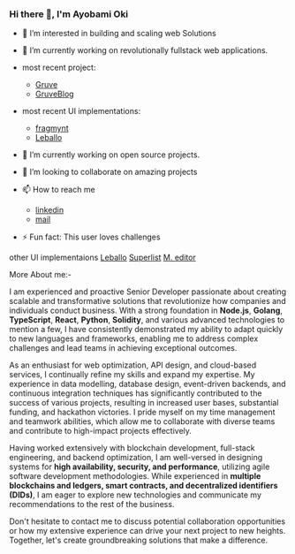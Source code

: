 ### Hi there 👋, I'm Ayobami Oki

- 👀 I’m interested in building and scaling web Solutions
- 🔭 I’m currently working on revolutionally fullstack web applications.
  
- most recent project:
  - [Gruve](https://gruve.events)
  - [GruveBlog](https://blog.gruve.events)  
  
- most recent UI implementations:
  - [fragmynt](https://fragmynt.vercel.app/)
  - [Leballo](https://xlassix.github.io/Leballo/) 
- 🌱 I’m currently working on open source projects.
- 👯 I’m looking to collaborate on amazing projects
- 📫 How to reach me
  - [linkedin](https://www.linkedin.com/in/xlassix/)
  - [mail](mailto:oayobami15@gmail.com)
- ⚡ Fun fact: This user loves challenges


other UI implementaions
[Leballo](https://xlassix.github.io/Leballo/)
[Superlist](https://xlassix.github.io/UI-UX-design-implementations/)
[M. editor](https://xlassix.github.io/UI-UX-design-implementations/M.%20editor/)

More About me:-

I am experienced and proactive Senior Developer passionate about creating scalable and transformative solutions that revolutionize how companies and individuals conduct business. With a strong foundation in **Node.js**, **Golang**, **TypeScript**, **React**, **Python**, **Solidity**, and various advanced technologies to mention a few, I have consistently demonstrated my ability to adapt quickly to new languages and frameworks, enabling me to address complex challenges and lead teams in achieving exceptional outcomes.

As an enthusiast for web optimization, API design, and cloud-based services, I continually refine my skills and expand my expertise. My experience in data modelling, database design, event-driven backends, and continuous integration techniques has significantly contributed to the success of various projects, resulting in increased user bases, substantial funding, and hackathon victories. I pride myself on my time management and teamwork abilities, which allow me to collaborate with diverse teams and contribute to high-impact projects effectively.

Having worked extensively with blockchain development, full-stack engineering, and backend optimization, I am well-versed in designing systems for **high availability, security, and performance**, utilizing agile software development methodologies. While experienced in **multiple blockchains and ledgers, smart contracts, and decentralized identifiers (DIDs)**, I am eager to explore new technologies and communicate my recommendations to the rest of the business.

Don't hesitate to contact me to discuss potential collaboration opportunities or how my extensive experience can drive your next project to new heights. Together, let's create groundbreaking solutions that make a difference.
